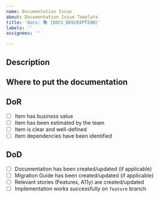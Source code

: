 ```yaml
---
name: Documentation Issue
about: Documentation Issue Template
title: 'docs: 📚 [DOCS_DESCRIPTION]'
labels: ''
assignees: ''

---
```


## Description

## Where to put the documentation

## DoR
- [ ] Item has business value
- [ ] Item has been estimated by the team
- [ ] Item is clear and well-defined
- [ ] Item dependencies have been identified

## DoD
- [ ] Documentation has been created/updated (if applicable)
- [ ] Migration Guide has been created/updated (if applicable)
- [ ] Relevant stories (Features, A11y) are created/updated
- [ ] Implementation works successfully on `feature` branch
